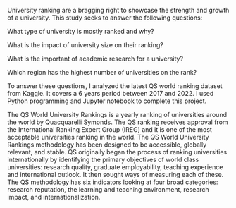 
University ranking are a bragging right to showcase the strength and growth of a university. This study seeks to answer the following questions:

What type of university is mostly ranked and why?

What is the impact of university size on their ranking?

What is the important of academic research for a university?

Which region has the highest number of universities on the rank?

To answer these questions, I analyzed the latest QS world ranking dataset from Kaggle. It covers a 6 years period between 2017 and 2022. I used Python programming and Jupyter notebook to complete this project.

The QS World University Rankings is a yearly ranking of universities around the world by Quacquarelli Symonds. The QS ranking receives approval from the International Ranking Expert Group (IREG) and it is one of the most acceptable universities ranking in the world. The QS World University Rankings methodology has been designed to be accessible, globally relevant, and stable.  QS originally began the process of ranking universities internationally by identifying the primary objectives of world class universities: research quality, graduate employability, teaching experience and international outlook. It then sought ways of measuring each of these. The QS methodology has six indicators looking at four broad categories: research reputation, the learning and teaching environment, research impact, and internationalization.  
